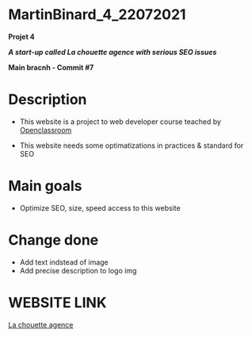 # MartinBinard_4_22072021
**Projet 4**

***A start-up called La chouette agence with serious SEO issues***

**Main bracnh - Commit #7**

# Description

* This website is a project to web developer course teached by [Openclassroom](https://openclassrooms.com/en/paths/141-web-developer)

* This website needs some optimatizations in practices & standard for SEO

# Main goals

* Optimize SEO, size, speed access to this website

# Change done

* Add text indstead of image
* Add precise description to logo img

# WEBSITE LINK

[La chouette agence](https://martinbinard.github.io/MartinBinard_4_22072021/)